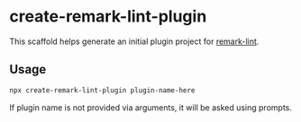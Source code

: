 # create-remark-lint-plugin

This scaffold helps generate an initial plugin project for [remark-lint](https://github.com/remarkjs/remark-lint).

## Usage

```bash
npx create-remark-lint-plugin plugin-name-here
```

If plugin name is not provided via arguments, it will be asked using prompts.
